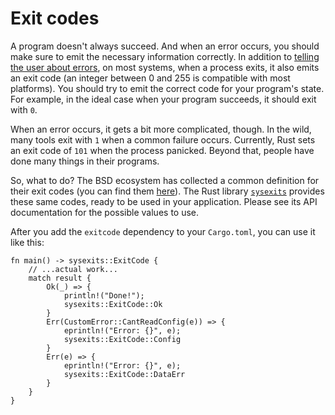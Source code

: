 # Exit codes

A program doesn't always succeed.
And when an error occurs,
you should make sure to emit the necessary information correctly.
In addition to
[telling the user about errors](human-communication.html),
on most systems,
when a process exits,
it also emits an exit code
(an integer between 0 and 255 is compatible with most platforms).
You should try to emit the correct code
for your program's state.
For example,
in the ideal case when your program succeeds,
it should exit with `0`.

When an error occurs, it gets a bit more complicated, though.
In the wild,
many tools exit with `1` when a common failure occurs.
Currently, Rust sets an exit code of `101` when the process panicked.
Beyond that, people have done many things in their programs.

So, what to do?
The BSD ecosystem has collected a common definition for their exit codes
(you can find them [here][`sysexits.h`]).
The Rust library [`sysexits`] provides these same codes,
ready to be used in your application.
Please see its API documentation for the possible values to use.

After you add the `exitcode` dependency to your `Cargo.toml`,
you can use it like this:

```rust,ignore
fn main() -> sysexits::ExitCode {
    // ...actual work...
    match result {
        Ok(_) => {
            println!("Done!");
            sysexits::ExitCode::Ok
        }
        Err(CustomError::CantReadConfig(e)) => {
            eprintln!("Error: {}", e);
            sysexits::ExitCode::Config
        }
        Err(e) => {
            eprintln!("Error: {}", e);
            sysexits::ExitCode::DataErr
        }
    }
}
```

[`sysexits`]: https://crates.io/crates/sysexits
[`sysexits.h`]: https://www.freebsd.org/cgi/man.cgi?query=sysexits&apropos=0&sektion=0&manpath=FreeBSD+11.2-stable&arch=default&format=html
